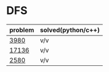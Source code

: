# DFS

|problem|solved(python/c++)|
|---|---|
|[3980](https://www.acmicpc.net/problem/3980)|v/v|
|[17136](https://www.acmicpc.net/problem/17136)|v/v|
|[2580](https://www.acmicpc.net/problem/2580)|v/v|
